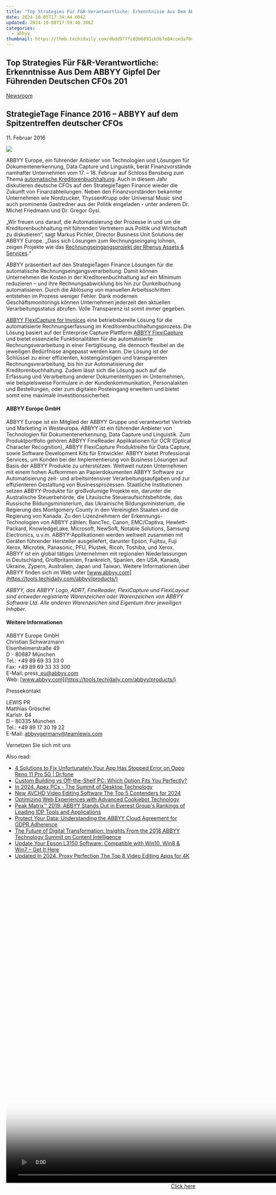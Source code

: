 ```yaml
---
title: "Top Strategies Für F&R-Verantwortliche: Erkenntnisse Aus Dem ABBYY Gipfel Der Führenden Deutschen CFOs 201"
date: 2024-10-05T17:34:44.604Z
updated: 2024-10-08T17:59:40.396Z
categories:
  - abbyy
thumbnail: https://thmb.techidaily.com/dbdd977fc03b6891cb3b7e84cceda70cd02add2f2e15c2683531919a3387ddeb.jpg
---
```


## Top Strategies Für F&R-Verantwortliche: Erkenntnisse Aus Dem ABBYY Gipfel Der Führenden Deutschen CFOs 201

[Newsroom](https://tools.techidaily.com/abbyy/products/)

## StrategieTage Finance 2016 – ABBYY auf dem Spitzentreffen deutscher CFOs

11\. Februar 2016

![](https://content.abbyy.com/-/media/project/abbyy/abbyy/branchtemplates/shutterstock_1272462163_1296-x-729.jpg?h=729&iar=0&w=1296)

ABBYY Europe, ein führender Anbieter von Technologien und Lösungen für Dokumentenerkennung, Data Capture und Linguistik, berät Finanzvorstände namhafter Unternehmen vom 17\. – 18\. Februar auf Schloss Bensberg zum Thema [automatische Kreditorenbuchhaltung](https://tools.techidaily.com/abbyy/products/). Auch in diesem Jahr diskutieren deutsche CFOs auf den StrategieTagen Finance wieder die Zukunft von Finanzabteilungen. Neben den Finanzvorständen bekannter Unternehmen wie Nordzucker, ThyssenKrupp oder Universal Music sind auch prominente Gastredner aus der Politik eingeladen - unter anderem Dr. Michel Friedmann und Dr. Gregor Gysi.

„Wir freuen uns darauf, die Automatisierung der Prozesse in und um die Kreditorenbuchhaltung mit führenden Vertretern aus Politik und Wirtschaft zu diskutieren“, sagt Markus Pichler, Director Business Unit Solutions der ABBYY Europe. „Dass sich Lösungen zum Rechnungseingang lohnen, zeigen Projekte wie das [Rechnungseingangsprojekt der Rhenus Assets & Services](https://tools.techidaily.com/abbyy/products/).“ 

ABBYY präsentiert auf den StrategieTagen Finance Lösungen für die automatische Rechnungseingangsverarbeitung. Damit können Unternehmen die Kosten in der Kreditorenbuchhaltung auf ein Minimum reduzieren – und ihre Rechnungsabwicklung bis hin zur Dunkelbuchung automatisieren. Durch die Ablösung von manuellen Arbeitsschritten entstehen im Prozess weniger Fehler. Dank modernen Geschäftsmonitorings können Unternehmen jederzeit den aktuellen Verarbeitungsstatus abrufen. Volle Transparenz ist somit immer gegeben.

[ABBYY FlexiCapture for Invoices](https://tools.techidaily.com/abbyy/products/) eine betriebsbereite Lösung für die automatisierte Rechnungserfassung im Kreditorenbuchhaltungsprozess. Die Lösung basiert auf der Enterprise Capture Plattform [ABBYY FlexiCapture](https://tools.techidaily.com/abbyy/products/) und bietet essenzielle Funktionalitäten für die automatisierte Rechnungsverarbeitung in einer Fertiglösung, die dennoch flexibel an die jeweiligen Bedürfnisse angepasst werden kann. Die Lösung ist der Schlüssel zu einer effizienten, kostengünstigen und transparenten Rechnungsverarbeitung, bis hin zur Automatisierung der Kreditorenbuchhaltung. Zudem lässt sich die Lösung auch auf die Erfassung und Verarbeitung anderer Dokumententypen im Unternehmen, wie beispielsweise Formulare in der Kundenkommunikation, Personalakten und Bestellungen, oder zum digitalen Posteingang erweitern und bietet somit eine maximale Investitionssicherheit.

#### ABBYY Europe GmbH

ABBYY Europe ist ein Mitglied der ABBYY Gruppe und verantwortet Vertrieb und Marketing in Westeuropa. ABBYY ist ein führender Anbieter von Technologien für Dokumentenerkennung, Data Capture und Linguistik. Zum Produktportfolio gehören ABBYY FineReader Applikationen für OCR (Optical Character Recognition), ABBYY FlexiCapture Produktreihe für Data Capture, sowie Software Development Kits für Entwickler. ABBYY bietet Professional Services, um Kunden bei der Implementierung von Business Lösungen auf Basis der ABBYY Produkte zu unterstützen. Weltweit nutzen Unternehmen mit einem hohen Aufkommen an Papierdokumenten ABBYY Software zur Automatisierung zeit- und arbeitsintensiver Verarbeitungsaufgaben und zur effizienteren Gestaltung von Businessprozessen. Staatliche Institutionen setzen ABBYY-Produkte für großvolumige Projekte ein, darunter die Australische Steuerbehörde, die Litauische Steueraufsichtsbehörde, das Russische Bildungsministerium, das Ukrainische Bildungsministerium, die Regierung des Montgomery County in den Vereinigten Staaten und die Regierung von Kanada. Zu den Lizenznehmern der Erkennungs-Technologien von ABBYY zählen: BancTec, Canon, EMC/Captiva, Hewlett-Packard, KnowledgeLake, Microsoft, NewSoft, Notable Solutions, Samsung Electronics, u.v.m. ABBYY-Applikationen werden weltweit zusammen mit Geräten führender Hersteller ausgeliefert, darunter Epson, Fujitsu, Fuji Xerox, Microtek, Panasonic, PFU, Plustek, Ricoh, Toshiba, und Xerox. ABBYY ist ein global tätiges Unternehmen mit regionalen Niederlassungen in Deutschland, Großbritannien, Frankreich, Spanien, den USA, Kanada, Ukraine, Zypern, Australien, Japan und Taiwan. Weitere Informationen über ABBYY finden sich im Web unter [www.abbyy.com](https://tools.techidaily.com/abbyy/products/)

_ABBYY, das ABBYY Logo, ADRT, FineReader, FlexiCapture und FlexiLayout sind entweder registrierte Warenzeichen oder Warenzeichen von ABBYY Software Ltd. Alle anderen Warenzeichen sind Eigentum ihrer jeweiligen Inhaber._

#### Weitere Informationen

ABBYY Europe GmbH  
Christian Schwarzmann  
Elsenheimerstraße 49   
D - 80687 München   
Tel.: +49 89 69 33 33 0  
Fax: +49 89 69 33 33 300  
E-Mail: press\_eu@abbyy.com  
Web: [www.abbyy.com](https://tools.techidaily.com/abbyy/products/)

Pressekontakt

LEWIS PR  
Matthias Gröschel  
Karlstr. 64  
D - 80335 München  
Tel.: +49 89 17 30 19 22  
E-Mail: abbyygermany@teamlewis.com

  
Vernetzen Sie sich mit uns

<ins class="adsbygoogle"
     style="display:block"
     data-ad-format="autorelaxed"
     data-ad-client="ca-pub-7571918770474297"
     data-ad-slot="1223367746"></ins>

<ins class="adsbygoogle"
     style="display:block"
     data-ad-client="ca-pub-7571918770474297"
     data-ad-slot="8358498916"
     data-ad-format="auto"
     data-full-width-responsive="true"></ins>

<span class="atpl-alsoreadstyle">Also read:</span>
<div><ul>
<li><a href="https://howto.techidaily.com/4-solutions-to-fix-unfortunately-your-app-has-stopped-error-on-oppo-reno-11-pro-5g-drfone-by-drfone-fix-android-problems-fix-android-problems/"><u>4 Solutions to Fix Unfortunately Your App Has Stopped Error on Oppo Reno 11 Pro 5G | Dr.fone</u></a></li>
<li><a href="https://tech-recovery.techidaily.com/custom-building-vs-off-the-shelf-pc-which-option-fits-you-perfectly/"><u>Custom Building vs Off-the-Shelf PC: Which Option Fits You Perfectly?</u></a></li>
<li><a href="https://extra-lessons.techidaily.com/in-2024-apex-pcs-the-summit-of-desktop-technology/"><u>In 2024, Apex PCs - The Summit of Desktop Technology</u></a></li>
<li><a href="https://smart-video-creator.techidaily.com/new-avchd-video-editing-software-the-top-5-contenders-for-2024/"><u>New AVCHD Video Editing Software The Top 5 Contenders for 2024</u></a></li>
<li><a href="https://solve-popular.techidaily.com/optimizing-web-experiences-with-advanced-cookiebot-technology/"><u>Optimizing Web Experiences with Advanced Cookiebot Technology</u></a></li>
<li><a href="https://solve-popular.techidaily.com/peak-matrix-2019-abbyy-stands-out-in-everest-groups-rankings-of-leading-idp-tools-and-applications/"><u>Peak Matrix™ 2019: ABBYY Stands Out in Everest Group's Rankings of Leading IDP Tools and Applications</u></a></li>
<li><a href="https://solve-popular.techidaily.com/protect-your-data-understanding-the-abbyy-cloud-agreement-for-gdpr-adherence/"><u>Protect Your Data: Understanding the ABBYY Cloud Agreement for GDPR Adherence</u></a></li>
<li><a href="https://solve-popular.techidaily.com/the-future-of-digital-transformation-insights-from-the-2018-abbyy-technology-summit-on-content-intelligence/"><u>The Future of Digital Transformation: Insights From the 2018 ABBYY Technology Summit on Content Intelligence</u></a></li>
<li><a href="https://hardware-help.techidaily.com/1722974910264-update-your-epson-l3150-software-compatible-with-win10-win8-and-win7-get-it-here/"><u>Update Your Epson L3150 Software: Compatible with Win10, Win8 & Win7 – Get It Here</u></a></li>
<li><a href="https://ai-video-tools.techidaily.com/updated-in-2024-proxy-perfection-the-top-8-video-editing-apps-for-4k/"><u>Updated In 2024, Proxy Perfection The Top 8 Video Editing Apps for 4K</u></a></li>
</ul></div>

<!-- affiliate ads begin -->
<span id="701707">
					<video width="1536" height="864" style="cursor:pointer"
           poster="//a.impactradius-go.com/display-clicktoplayimage/701707.png"
           onclick="if(!this.playClicked){this.play();this.setAttribute('controls',true);this.playClicked=true;}">
	   <source src="//a.impactradius-go.com/display-ad/7443-701707">
	   <img src="//a.impactradius-go.com/display-clicktoplayimage/701707.png" style="border: none; height: 100%; width: 100%; object-fit: contain">
	</video>
	<div style="width:960px;text-align:center"><a href="javascript:window.open(decodeURIComponent('https%3A%2F%2Fappsumo.8odi.net%2Fc%2F5597632%2F701707%2F7443'), '_blank');void(0);">Click here</a></div>
</span>
<img height="0" width="0" src="https://imp.pxf.io/i/5597632/701707/7443" style="position:absolute;visibility:hidden;" border="0" />
<!-- affiliate ads end -->

